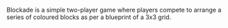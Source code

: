 Blockade is a simple two-player game where players compete to arrange a series of coloured blocks as per a blueprint of a 3x3 grid. 
